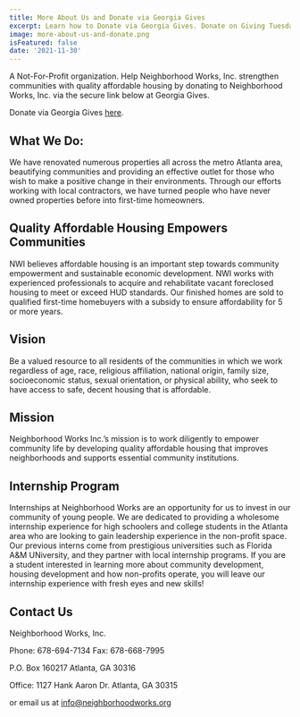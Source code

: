 ```yaml
---
title: More About Us and Donate via Georgia Gives
excerpt: Learn how to Donate via Georgia Gives. Donate on Giving Tuesday. Donate all year round! Contact us.
image: more-about-us-and-donate.png
isFeatured: false
date: '2021-11-30'
---
```


A Not-For-Profit organization. Help Neighborhood Works, Inc. strengthen communities with quality affordable housing 
by donating to Neighborhood Works, Inc. via the secure link below at Georgia Gives.

Donate via Georgia Gives [here](https://gagives.org/organization/Neighborhood-Works).

## What We Do:

We have renovated numerous properties all across the metro Atlanta area, beautifying
communities and providing an effective outlet for those who wish to make a positive
change in their environments. Through our efforts working with local contractors, we
have turned people who have never owned properties before into first-time homeowners.

## Quality Affordable Housing Empowers Communities

NWI believes affordable housing is an important step towards community empowerment and sustainable economic development. NWI works with experienced professionals to acquire and rehabilitate vacant foreclosed housing to meet or exceed HUD standards. Our finished homes are sold to qualified first-time homebuyers with a subsidy to ensure affordability for 5 or more years.

## Vision

Be a valued resource to all residents of the communities in which we work regardless of age, race, religious affiliation, national origin, family size, socioeconomic status, sexual orientation, or physical ability, who seek to have access to safe, decent housing that is affordable.

## Mission

Neighborhood Works Inc.’s mission is to work diligently to empower community life by developing quality affordable housing that improves neighborhoods and supports essential community institutions.

## Internship Program

Internships at Neighborhood Works are an opportunity for us to invest in our community of young people. We are dedicated to providing a wholesome internship experience for high schoolers and college students in the Atlanta area who are looking to gain leadership experience in the non-profit space. Our previous interns come from prestigious universities such as Florida A&M UNiversity, and they partner with local internship programs. If you are a student interested in learning more about community development, housing development and how non-profits operate, you will leave our internship experience with fresh eyes and new skills!

## Contact Us

Neighborhood Works, Inc.

Phone: 678-694-7134 
Fax: 678-668-7995

P.O. Box 160217
Atlanta, GA 30316

Office: 
1127 Hank Aaron Dr.
Atlanta, GA 30315

or email us at info@neighborhoodworks.org

